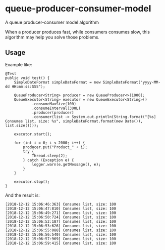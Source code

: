 # queue-producer-consumer-model
A queue producer-consumer model algorithm  

When a producer produces fast, while consumers consumes slow, this algorithm may help you solve those problems. 

## Usage

Example like: 
```
@Test
public void test() {
    SimpleDateFormat simpleDateFormat = new SimpleDateFormat("yyyy-MM-dd HH:mm:ss:SSS");

    QueueProducer<String> producer = new QueueProducer<>(1000);
    QueueExecutor<String> executor = new QueueExecutor<String>()
            .consumeMaxSize(100)
            .consumeInterval(300L)
            .producer(producer)
            .consumer(list -> System.out.println(String.format("[%s] Consumes list, size: %s", simpleDateFormat.format(new Date()), list.size())));

    executor.start();

    for (int i = 0; i < 2000; i++) {
        producer.put("Product_" + i);
        try {
            Thread.sleep(2);
        } catch (Exception e) {
            logger.warn(e.getMessage(), e);
        }
    }

    executor.stop();
}
```

And the result is: 
```
[2018-12-12 15:06:46:363] Consumes list, size: 100
[2018-12-12 15:06:47:810] Consumes list, size: 100
[2018-12-12 15:06:49:271] Consumes list, size: 100
[2018-12-12 15:06:50:724] Consumes list, size: 100
[2018-12-12 15:06:52:187] Consumes list, size: 100
[2018-12-12 15:06:53:626] Consumes list, size: 100
[2018-12-12 15:06:55:088] Consumes list, size: 100
[2018-12-12 15:06:56:540] Consumes list, size: 100
[2018-12-12 15:06:57:969] Consumes list, size: 100
[2018-12-12 15:06:59:415] Consumes list, size: 100
```